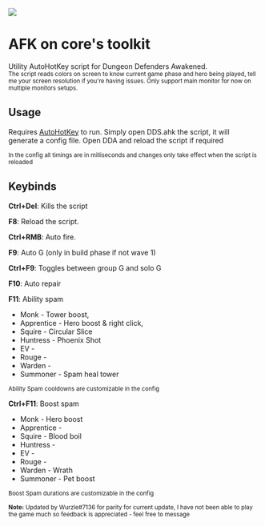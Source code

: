 
![](https://i.imgur.com/oZ3gHmt.png)
# AFK on core's toolkit  
Utility AutoHotKey script for Dungeon Defenders Awakened.  
<sub>The script reads colors on screen to know current game phase and hero being played, tell me your screen resolution if you're having issues. Only support main monitor for now on multiple monitors setups.</sub>

## Usage
Requires [AutoHotKey](https://www.autohotkey.com/download/ahk-install.exe) to run. Simply open DDS.ahk the script, it will generate a config file. Open DDA and reload the script if required 

<sub>In the config all timings are in milliseconds and changes only take effect when the script is reloaded</sub>


## Keybinds
**Ctrl+Del**: Kills the script

**F8**: Reload the script.  

**Ctrl+RMB**: Auto fire.  

**F9**: Auto G (only in build phase if not wave 1)

**Ctrl+F9**: Toggles between group G and solo G  

**F10**: Auto repair 

**F11**: Ability spam
- Monk - Tower boost,  
- Apprentice - Hero boost & right click,   
- Squire - Circular Slice
- Huntress - Phoenix Shot
- EV - 
- Rouge - 
- Warden - 
- Summoner - Spam heal tower

<sub>Ability Spam cooldowns are customizable in the config</sub>

**Ctrl+F11**: Boost spam
- Monk - Hero boost
- Apprentice -
- Squire - Blood boil
- Huntress - 
- EV - 
- Rouge -
- Warden - Wrath
- Summoner - Pet boost

<sub>Boost Spam durations are customizable in the config</sub>


<sub>**Note:** Updated by Wurzle#7136 for parity for current update, I have not been able to play the game much so feedback is appreciated - feel free to message</sub>
